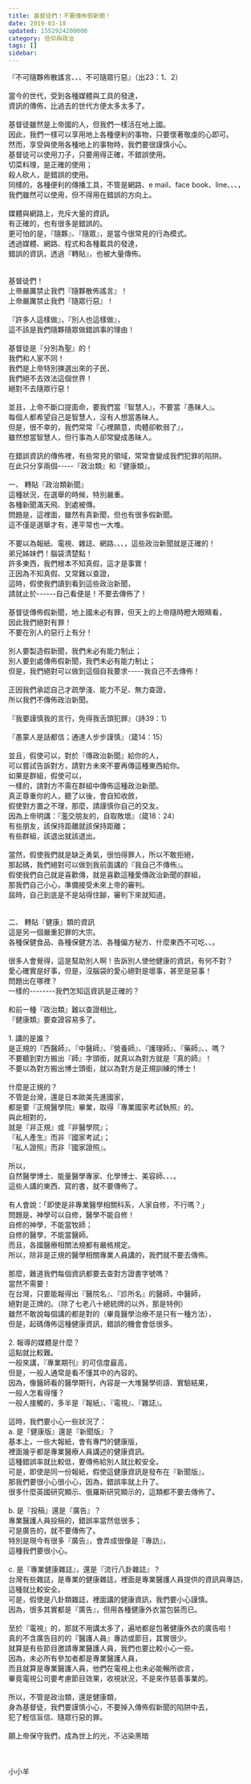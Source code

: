 ```yaml
---
title: 基督徒們！不要傳佈假新聞！
date: 2019-03-18
updated: 1552924200000
category: 信仰與政治
tags: []
sidebar: 
---
```


<div>『不可隨夥佈散謠言、、、不可隨眾行惡』（出23：1、2）</div>
<div> </div>
<div>當今的世代，受到各種媒體與工具的發達，</div>
<div>資訊的傳佈，比過去的世代方便太多太多了。</div>
<div> </div>
<div>基督徒雖然是上帝國的人，但我們一樣活在地上國。</div>
<div>因此，我們一樣可以享用地上各種便利的事物，只要懷著敬虔的心即可。</div>
<div>然而，享受與使用各種地上的事物時，我們要很謹慎小心。</div>
<div>基督徒可以使用刀子，只要用得正確，不錯誤使用。</div>
<div>切菜料理，是正確的使用；</div>
<div>殺人砍人，是錯誤的使用。</div>
<div>同樣的，各種便利的傳播工具，不管是網路、e mail、face book、line、、、，</div>
<div>我們雖然可以使用，但不得用在錯誤的方向上。</div>
<div> </div>
<div>媒體與網路上，充斥大量的資訊。</div>
<div>有正確的，也有很多是錯誤的。</div>
<div>更可怕的是，『隨夥』、『隨眾』，是當今很常見的行為模式。</div>
<div>透過媒體、網路、程式和各種載具的發達，</div>
<div>錯誤的資訊，透過『轉貼』，也被大量傳佈。</div>
<div> </div>
<div> </div>
<div>基督徒們！</div>
<div>上帝嚴厲禁止我們『隨夥散佈謠言』！</div>
<div>上帝嚴厲禁止我們『隨眾行惡』！</div>
<div> </div>
<div>『許多人這樣做』，『別人也這樣做』，</div>
<div>這不該是我們隨夥隨眾做錯誤事的理由！</div>
<div> </div>
<div>基督徒是『分別為聖』的！</div>
<div>我們和人家不同！</div>
<div>我們是上帝特別揀選出來的子民，</div>
<div>我們絕不去效法這個世界！</div>
<div>絕對不去隨眾行惡！</div>
<div> </div>
<div>並且，上帝不斷口提面命，要我們當『智慧人』，不要當『愚昧人』。</div>
<div>每個人都希望自己是智慧人，沒有人想當愚昧人。</div>
<div>但是，很不幸的，我們常常『心裡願意，肉體卻軟弱了』，</div>
<div>雖然想當智慧人，但行事為人卻常變成愚昧人。</div>
<div> </div>
<div>在錯誤資訊的傳佈裡，有些常見的領域，常常會變成我們犯罪的陷阱。</div>
<div>在此只分享兩個-----『政治類』和『健康類』。</div>
<div> </div>
<div>一、<span style="white-space:pre"> </span>轉貼『政治類新聞』</div>
<div>這種狀況，在選舉的時候，特別嚴重。</div>
<div>各種新聞滿天飛、到處被傳。</div>
<div>問題是，這裡面，雖然有真新聞，但也有很多假新聞。</div>
<div>這不僅是選舉才有，連平常也一大堆。</div>
<div> </div>
<div>不要以為報紙、電視、雜誌、網路、、、，這些政治新聞就是正確的！</div>
<div>弟兄姊妹們！腦袋清楚點！</div>
<div>許多東西，我們根本不知真假，這才是事實！</div>
<div>正因為不知真假、又常難以查證，</div>
<div>這時，假使我們讀到看到這些政治新聞，</div>
<div>請就止於------自己看便是！不要去傳佈了！</div>
<div> </div>
<div>基督徒傳佈假新聞，地上國未必有罪，但天上的上帝隨時瞪大眼睛看，</div>
<div>因此我們絕對有罪！</div>
<div>不要在別人的惡行上有分！</div>
<div> </div>
<div>別人要製造假新聞，我們未必有能力制止；</div>
<div>別人要到處傳佈假新聞，我們未必有能力制止；</div>
<div>但是，我們絕對可以做到這個自我要求-----我自己不去傳佈！</div>
<div> </div>
<div>正因我們承認自己才疏學淺、能力不足、無力查證，</div>
<div>所以我們不傳佈政治新聞。</div>
<div> </div>
<div>『我要謹慎我的言行，免得我舌頭犯罪』（詩39：1）</div>
<div> </div>
<div>『愚蒙人是話都信；通達人步步謹慎』（箴14：15）</div>
<div> </div>
<div>並且，假使可以，對於『傳政治新聞』給你的人，</div>
<div>可以嘗試告訴對方，請對方未來不要再傳這種東西給你。</div>
<div>如果是群組，假使可以，</div>
<div>一樣的，請對方不需在群組中傳佈這種政治新聞。</div>
<div>真正尊重你的人，聽了以後，會自知收斂，</div>
<div>假使對方置之不理，那麼，請謹慎你自己的交友。</div>
<div>因為上帝明講：『濫交朋友的，自取敗壞』（箴18：24）</div>
<div>有些朋友，該保持距離就該保持距離；</div>
<div>有些群組，該退出就該退出。</div>
<div> </div>
<div>當然，假使我們就是缺乏勇氣，很怕得罪人，所以不敢拒絕，</div>
<div>那起碼，我們絕對可以做到我前面講的『我自己不傳佈』。</div>
<div>假使我們自己就是喜歡傳，就是喜歡這種愛傳政治新聞的群組，</div>
<div>那我們自己小心，準備接受未來上帝的審判。</div>
<div>屆時，自己到底是不是站得住腳，審判下來就知道。</div>
<div> </div>
<div> </div>
<div>二、<span style="white-space:pre"> </span>轉貼『健康』類的資訊</div>
<div>這是另一個嚴重犯罪的大宗。</div>
<div>各種保健食品、各種保健方法、各種偏方秘方、什麼東西不可吃、、。</div>
<div> </div>
<div>很多人會覺得，這是幫助別人啊！告訴別人使他健康的資訊，有何不對？</div>
<div>愛心確實是好事，但是，沒腦袋的愛心絕對是壞事，甚至是惡事！</div>
<div>問題出在哪裡？</div>
<div>一樣的--------我們怎知這資訊是正確的？</div>
<div> </div>
<div>和前一種『政治類』難以查證相比，</div>
<div>『健康類』要查證容易多了。</div>
<div> </div>
<div>1.<span style="white-space:pre"> </span>講的是誰？</div>
<div>是正規的『西醫師』、『中醫師』、『營養師』、『護理師』、『藥師』、、嗎？</div>
<div>不要聽到對方搬出『師』字頭銜，就真以為對方就是『真的師』！</div>
<div>不要以為對方搬出博士頭銜，就以為對方是正規訓練的博士！</div>
<div> </div>
<div>什麼是正規的？</div>
<div>不管是台灣，還是日本歐美先進國家，</div>
<div>都是要『正規醫學院』畢業，取得『專業國家考試執照』的。</div>
<div>與此相對的，</div>
<div>就是『非正規』或『非醫學院』；</div>
<div>『私人產生』而非『國家考試』；</div>
<div>『私人證照』而非『國家證照』。</div>
<div> </div>
<div>所以，</div>
<div>自然醫學博士、能量醫學專家、化學博士、美容師、、、。</div>
<div>這些人講的東西、寫的書，就不要傳佈了。</div>
<div> </div>
<div>有人會說：「即使是非專業醫學相關科系，人家自修，不行嗎？」</div>
<div>問題是，神學可以自修，醫學不能自修！</div>
<div>自修的神學，不能當牧師；</div>
<div>自修的醫學，不能當醫師。</div>
<div>而且，各國醫療相關法規都有嚴格規定。</div>
<div>所以，除非是正規的醫學相關專業人員講的，我們就不要去傳佈。</div>
<div> </div>
<div>那麼，難道我們每個資訊都要去查對方證書字號嗎？</div>
<div>當然不需要！</div>
<div>在台灣，只要能報得出『醫院名』、『診所名』的醫師，中醫師，</div>
<div>絕對是正牌的。（除了七老八十總統牌的以外，那是特例）</div>
<div>雖然不敢說每個講的都是對的（畢竟醫學治療不是只有一種方法），</div>
<div>但是，起碼傳佈這種健康資訊，錯誤的機會會低很多。</div>
<div> </div>
<div>2.<span style="white-space:pre"> </span>報導的媒體是什麼？</div>
<div>這點就比較難。</div>
<div>一般來講，『專業期刊』的可信度最高，</div>
<div>但是，一般人通常是看不懂其中的內容的。</div>
<div>因為，像醫師看的醫學期刊，內容是一大堆醫學術語、實驗結果，</div>
<div>一般人怎看得懂？</div>
<div>一般人接觸的，多半是『報紙』、『電視』、『雜誌』。</div>
<div> </div>
<div>這時，我們要小心一些狀況了：</div>
<div>a.<span style="white-space:pre"> </span>是『健康版』還是『新聞版』？</div>
<div>基本上，一些大報紙，會有專門的健康版，</div>
<div>裡面幾乎都是專業醫療人員講述的健康資訊。</div>
<div>這種錯誤率就比較低，要傳佈給別人就比較安全。</div>
<div>可是，即使是同一份報紙，假使這健康資訊是發布在『新聞版』，</div>
<div>那我們要很小心很小心，因為，錯誤率就上升了。</div>
<div>很多什麼英國研究顯示、俄羅斯研究顯示的，這類都不要去傳佈了。</div>
<div> </div>
<div>b.<span style="white-space:pre"> </span>是『投稿』還是『廣告』？</div>
<div>專業醫護人員投稿的，錯誤率當然低很多；</div>
<div>可是廣告的，就不要傳佈了。</div>
<div>特別是現今有很多『廣告』，會弄成很像是『專訪』，</div>
<div>這種我們要很小心。</div>
<div> </div>
<div>c.<span style="white-space:pre"> </span>是『專業健康雜誌』，還是『流行八卦雜誌』？</div>
<div>台灣有些雜誌，是專業的健康雜誌，裡面是專業醫護人員提供的資訊與專訪，</div>
<div>這種就比較安全。</div>
<div>可是，假使是八卦類雜誌，裡面講的健康資訊，我們要小心謹慎。</div>
<div>因為，很多其實都是『廣告』，但用各種健康外衣當包裝而已。</div>
<div> </div>
<div>至於『電視』的，那就不用講太多了，遍地都是包著健康外衣的廣告啦！</div>
<div>真的不含廣告目的的『醫護人員』專訪或節目，其實很少。</div>
<div>就算是有些節目邀請專業醫護人員，我們也要比較小心一些。</div>
<div>因為，未必所有參加者都是專業醫護人員，</div>
<div>而且就算是專業醫護人員，他們在電視上也未必能暢所欲言，</div>
<div>畢竟電視公司要考慮節目效果，收視狀況，不是來作慈善事業的。</div>
<div> </div>
<div>所以，不管是政治類，還是健康類，</div>
<div>身為基督徒，我們要謹慎小心，不要掉入傳佈假新聞的陷阱中去，</div>
<div>犯了輕信盲信、隨眾行惡的罪。</div>
<div> </div>
<div>願上帝保守我們，成為世上的光，不沾染黑暗</div>
<div> </div>
<div> </div>
<div> </div>
<div>小小羊</div>
